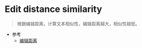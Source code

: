 # Edit distance similarity

> 根据编辑距离，计算文本相似性，编辑距离越大，相似性越低。

- 参考
    - [编辑距离](https://github.com/zhangfazhan/EditDistance)